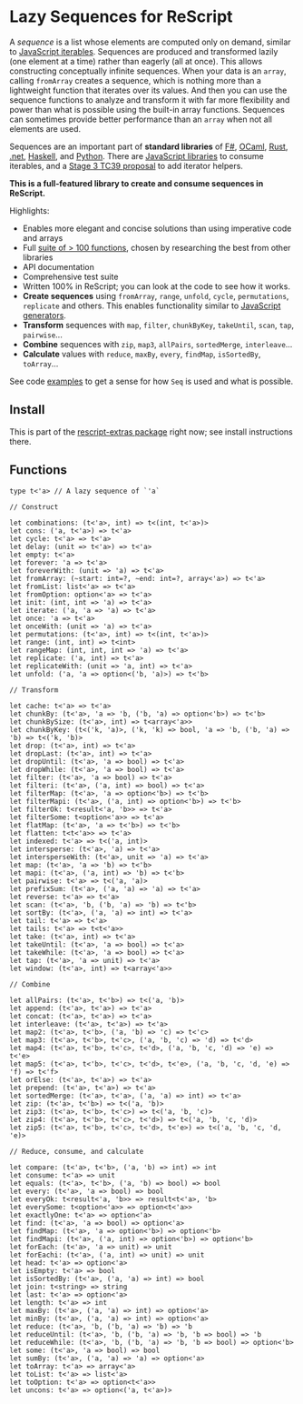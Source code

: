 # Lazy Sequences for ReScript

A _sequence_ is a list whose elements are computed only on demand, similar to [JavaScript iterables](https://developer.mozilla.org/en-US/docs/Web/JavaScript/Reference/Iteration_protocols). Sequences are produced and transformed lazily (one element at a time) rather than eagerly (all at once). This allows constructing conceptually infinite sequences. When your data is an `array`, calling `fromArray` creates a sequence, which is nothing more than a lightweight function that iterates over its values. And then you can use the sequence functions to analyze and transform it with far more flexibility and power than what is possible using the built-in array functions. Sequences can sometimes provide better performance than an `array` when not all elements are used.

Sequences are an important part of **standard libraries** of [F#](https://fsharp.github.io/fsharp-core-docs/reference/fsharp-collections-seqmodule.html), [OCaml](https://v2.ocaml.org/api/Seq.html), [Rust](https://doc.rust-lang.org/std/iter/trait.Iterator.html), [.net](https://learn.microsoft.com/en-us/dotnet/api/system.collections.generic.ienumerable-1?view=net-8.0), [Haskell](https://hackage.haskell.org/package/base-4.18.0.0/docs/Data-List.html), and [Python](https://docs.python.org/3/library/itertools.html). There are [JavaScript libraries](https://www.npmjs.com/package/itertools) to consume iterables, and a [Stage 3 TC39 proposal](https://github.com/tc39/proposal-iterator-helpers) to add iterator helpers.

**This is a full-featured library to create and consume sequences in ReScript.**

Highlights:

- Enables more elegant and concise solutions than using imperative code and arrays
- Full [suite of > 100 functions](#functions), chosen by researching the best from other libraries
- API documentation
- Comprehensive test suite
- Written 100% in ReScript; you can look at the code to see how it works.
- **Create sequences** using `fromArray`, `range`, `unfold`, `cycle`, `permutations`, `replicate` and others. This enables functionality similar to [JavaScript generators](https://developer.mozilla.org/en-US/docs/Web/JavaScript/Reference/Global_Objects/Generator).
- **Transform** sequences with `map`, `filter`, `chunkByKey`, `takeUntil`, `scan`, `tap`, `pairwise`...
- **Combine** sequences with `zip`, `map3`, `allPairs`, `sortedMerge`, `interleave`...
- **Calculate** values with `reduce`, `maxBy`, `every`, `findMap`, `isSortedBy`, `toArray`...

See code [examples](src/Extras__SeqSamples.res) to get a sense for how `Seq` is used and what is possible.

## Install

This is part of the [rescript-extras package](README.md) right now; see install instructions there.

## Functions

```rescript
type t<'a> // A lazy sequence of `'a`

// Construct

let combinations: (t<'a>, int) => t<(int, t<'a>)>
let cons: ('a, t<'a>) => t<'a>
let cycle: t<'a> => t<'a>
let delay: (unit => t<'a>) => t<'a>
let empty: t<'a>
let forever: 'a => t<'a>
let foreverWith: (unit => 'a) => t<'a>
let fromArray: (~start: int=?, ~end: int=?, array<'a>) => t<'a>
let fromList: list<'a> => t<'a>
let fromOption: option<'a> => t<'a>
let init: (int, int => 'a) => t<'a>
let iterate: ('a, 'a => 'a) => t<'a>
let once: 'a => t<'a>
let onceWith: (unit => 'a) => t<'a>
let permutations: (t<'a>, int) => t<(int, t<'a>)>
let range: (int, int) => t<int>
let rangeMap: (int, int, int => 'a) => t<'a>
let replicate: ('a, int) => t<'a>
let replicateWith: (unit => 'a, int) => t<'a>
let unfold: ('a, 'a => option<('b, 'a)>) => t<'b>

// Transform

let cache: t<'a> => t<'a>
let chunkBy: (t<'a>, 'a => 'b, ('b, 'a) => option<'b>) => t<'b>
let chunkBySize: (t<'a>, int) => t<array<'a>>
let chunkByKey: (t<('k, 'a)>, ('k, 'k) => bool, 'a => 'b, ('b, 'a) => 'b) => t<('k, 'b)>
let drop: (t<'a>, int) => t<'a>
let dropLast: (t<'a>, int) => t<'a>
let dropUntil: (t<'a>, 'a => bool) => t<'a>
let dropWhile: (t<'a>, 'a => bool) => t<'a>
let filter: (t<'a>, 'a => bool) => t<'a>
let filteri: (t<'a>, ('a, int) => bool) => t<'a>
let filterMap: (t<'a>, 'a => option<'b>) => t<'b>
let filterMapi: (t<'a>, ('a, int) => option<'b>) => t<'b>
let filterOk: t<result<'a, 'b>> => t<'a>
let filterSome: t<option<'a>> => t<'a>
let flatMap: (t<'a>, 'a => t<'b>) => t<'b>
let flatten: t<t<'a>> => t<'a>
let indexed: t<'a> => t<('a, int)>
let intersperse: (t<'a>, 'a) => t<'a>
let intersperseWith: (t<'a>, unit => 'a) => t<'a>
let map: (t<'a>, 'a => 'b) => t<'b>
let mapi: (t<'a>, ('a, int) => 'b) => t<'b>
let pairwise: t<'a> => t<('a, 'a)>
let prefixSum: (t<'a>, ('a, 'a) => 'a) => t<'a>
let reverse: t<'a> => t<'a>
let scan: (t<'a>, 'b, ('b, 'a) => 'b) => t<'b>
let sortBy: (t<'a>, ('a, 'a) => int) => t<'a>
let tail: t<'a> => t<'a>
let tails: t<'a> => t<t<'a>>
let take: (t<'a>, int) => t<'a>
let takeUntil: (t<'a>, 'a => bool) => t<'a>
let takeWhile: (t<'a>, 'a => bool) => t<'a>
let tap: (t<'a>, 'a => unit) => t<'a>
let window: (t<'a>, int) => t<array<'a>>

// Combine

let allPairs: (t<'a>, t<'b>) => t<('a, 'b)>
let append: (t<'a>, t<'a>) => t<'a>
let concat: (t<'a>, t<'a>) => t<'a>
let interleave: (t<'a>, t<'a>) => t<'a>
let map2: (t<'a>, t<'b>, ('a, 'b) => 'c) => t<'c>
let map3: (t<'a>, t<'b>, t<'c>, ('a, 'b, 'c) => 'd) => t<'d>
let map4: (t<'a>, t<'b>, t<'c>, t<'d>, ('a, 'b, 'c, 'd) => 'e) => t<'e>
let map5: (t<'a>, t<'b>, t<'c>, t<'d>, t<'e>, ('a, 'b, 'c, 'd, 'e) => 'f) => t<'f>
let orElse: (t<'a>, t<'a>) => t<'a>
let prepend: (t<'a>, t<'a>) => t<'a>
let sortedMerge: (t<'a>, t<'a>, ('a, 'a) => int) => t<'a>
let zip: (t<'a>, t<'b>) => t<('a, 'b)>
let zip3: (t<'a>, t<'b>, t<'c>) => t<('a, 'b, 'c)>
let zip4: (t<'a>, t<'b>, t<'c>, t<'d>) => t<('a, 'b, 'c, 'd)>
let zip5: (t<'a>, t<'b>, t<'c>, t<'d>, t<'e>) => t<('a, 'b, 'c, 'd, 'e)>

// Reduce, consume, and calculate

let compare: (t<'a>, t<'b>, ('a, 'b) => int) => int
let consume: t<'a> => unit
let equals: (t<'a>, t<'b>, ('a, 'b) => bool) => bool
let every: (t<'a>, 'a => bool) => bool
let everyOk: t<result<'a, 'b>> => result<t<'a>, 'b>
let everySome: t<option<'a>> => option<t<'a>>
let exactlyOne: t<'a> => option<'a>
let find: (t<'a>, 'a => bool) => option<'a>
let findMap: (t<'a>, 'a => option<'b>) => option<'b>
let findMapi: (t<'a>, ('a, int) => option<'b>) => option<'b>
let forEach: (t<'a>, 'a => unit) => unit
let forEachi: (t<'a>, ('a, int) => unit) => unit
let head: t<'a> => option<'a>
let isEmpty: t<'a> => bool
let isSortedBy: (t<'a>, ('a, 'a) => int) => bool
let join: t<string> => string
let last: t<'a> => option<'a>
let length: t<'a> => int
let maxBy: (t<'a>, ('a, 'a) => int) => option<'a>
let minBy: (t<'a>, ('a, 'a) => int) => option<'a>
let reduce: (t<'a>, 'b, ('b, 'a) => 'b) => 'b
let reduceUntil: (t<'a>, 'b, ('b, 'a) => 'b, 'b => bool) => 'b
let reduceWhile: (t<'a>, 'b, ('b, 'a) => 'b, 'b => bool) => option<'b>
let some: (t<'a>, 'a => bool) => bool
let sumBy: (t<'a>, ('a, 'a) => 'a) => option<'a>
let toArray: t<'a> => array<'a>
let toList: t<'a> => list<'a>
let toOption: t<'a> => option<t<'a>>
let uncons: t<'a> => option<('a, t<'a>)>
```

